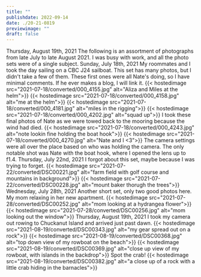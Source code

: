 ```yaml
---
title: ""
publishdate: 2022-09-14
date: ./20-21-0819
previewimage: ""
draft: false
---
```


Thursday, August 19th, 2021
The following is an assortment of photographs from late July to late August 2021.  I was busy with work, and all the photo sets were of a single subject.
Sunday, July 18th, 2021
My roommates and I took the day sailing on a CBC J24 sailboat.  This set has many photos, but I didn't take a few of them.  These first ones were all Nate's doing, so I have minimal comments.  If he ever makes a blog, I will link it.
{{< hostedimage src="2021-07-18/converted/000_4155.jpg" alt="Aliza and Miles at the helm">}}
{{< hostedimage src="2021-07-18/converted/000_4158.jpg" alt="me at the helm">}}
{{< hostedimage src="2021-07-18/converted/000_4181.jpg" alt="miles in the rigging">}}
{{< hostedimage src="2021-07-18/converted/000_4202.jpg" alt="squad up">}}
I took these final photos of Nate as we were towed back to the mooring because the wind had died.
{{< hostedimage src="2021-07-18/converted/000_4243.jpg" alt="note lookin fine holding the boat hook">}}
{{< hostedimage src="2021-07-18/converted/000_4270.jpg" alt="Nate and I &lt;3">}}
The camera settings were all over the place based on who was holding the camera.  The only notable shot was Nate with the boat hook, where I opened the lens up to f1.4.
Thursday, July 22nd, 2021
I forgot about this set, maybe because I was trying to forget.
{{< hostedimage src="2021-07-22/converted/DSC00221.jpg" alt="farm field with golf course and mountains in background">}}
{{< hostedimage src="2021-07-22/converted/DSC00228.jpg" alt="mount baker thorugh the trees">}}
Wednesday, July 28th, 2021
Another short set, only two good photos here.  My mom relaxing in her new apartment.
{{< hostedimage src="2021-07-28/converted/DSC00252.jpg" alt="mom looking at a hydrangea flower">}}
{{< hostedimage src="2021-07-28/converted/DSC00256.jpg" alt="mom looking out the window">}}
Thursday, August 19th, 2021
I took my camera out rowing to Chuckanut Island and arrived just past dawn.
{{< hostedimage src="2021-08-19/converted/DSC00343.jpg" alt="my gear spread out on a rock">}}
{{< hostedimage src="2021-08-19/converted/DSC00368.jpg" alt="top down view of my rowboat on the beach">}}
{{< hostedimage src="2021-08-19/converted/DSC00369.jpg" alt="close up view of my rowboat, with islands in the backdrop">}}
Spot the crab!
{{< hostedimage src="2021-08-19/converted/DSC00382.jpg" alt="a close up of a rock with a little crab hiding in the barnacles">}}

